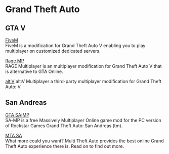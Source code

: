 # Grand Theft Auto  

## GTA V

[FiveM](https://fivem.net/)  
FiveM is a modification for Grand Theft Auto V enabling you to play multiplayer on customized dedicated servers. 

[Rage MP](https://rage.mp/)  
RAGE Multiplayer is an multiplayer modification for Grand Theft Auto V that is alternative to GTA Online.

[alt:V](https://altv.mp)
alt:V Multiplayer a third-party multiplayer modification for Grand Theft Auto: V

## San Andreas

[GTA SA:MP](https://www.sa-mp.com/)  
SA-MP is a free Massively Multiplayer Online game mod for the PC version of Rockstar Games Grand Theft Auto: San Andreas (tm). 

[MTA SA](https://mtasa.com/)  
What more could you want? Multi Theft Auto provides the best online Grand Theft Auto experience there is. Read on to find out more.
